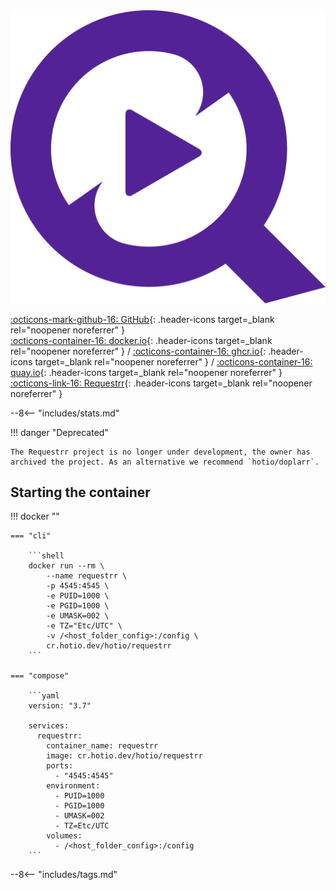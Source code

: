 <div class="image-logo"><img src="/img/image-logos/requestrr.svg" alt="logo"></div>

[:octicons-mark-github-16: GitHub](https://github.com/hotio/requestrr){: .header-icons target=_blank rel="noopener noreferrer" }  
[:octicons-container-16: docker.io](https://hub.docker.com/r/hotio/requestrr){: .header-icons target=_blank rel="noopener noreferrer" }
 / [:octicons-container-16: ghcr.io](https://github.com/orgs/hotio/packages/container/package/requestrr){: .header-icons target=_blank rel="noopener noreferrer" }
 / [:octicons-container-16: quay.io](https://quay.io/repository/hotio/requestrr){: .header-icons target=_blank rel="noopener noreferrer" }  
[:octicons-link-16: Requestrr](https://github.com/darkalfx/requestrr){: .header-icons target=_blank rel="noopener noreferrer" }  

--8<-- "includes/stats.md"

!!! danger "Deprecated"

    The Requestrr project is no longer under development, the owner has archived the project. As an alternative we recommend `hotio/doplarr`.

## Starting the container

!!! docker ""

    === "cli"

        ```shell
        docker run --rm \
            --name requestrr \
            -p 4545:4545 \
            -e PUID=1000 \
            -e PGID=1000 \
            -e UMASK=002 \
            -e TZ="Etc/UTC" \
            -v /<host_folder_config>:/config \
            cr.hotio.dev/hotio/requestrr
        ```

    === "compose"

        ```yaml
        version: "3.7"

        services:
          requestrr:
            container_name: requestrr
            image: cr.hotio.dev/hotio/requestrr
            ports:
              - "4545:4545"
            environment:
              - PUID=1000
              - PGID=1000
              - UMASK=002
              - TZ=Etc/UTC
            volumes:
              - /<host_folder_config>:/config
        ```

--8<-- "includes/tags.md"
